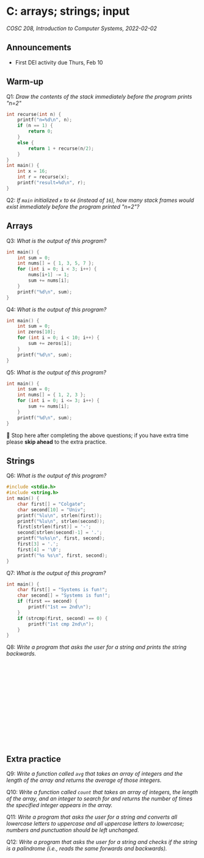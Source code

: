 # C: arrays; strings; input
_COSC 208, Introduction to Computer Systems, 2022-02-02_

## Announcements
* First DEI activity due Thurs, Feb 10

## Warm-up
Q1: _Draw the contents of the stack immediately before the program prints "n=2"_
```C
int recurse(int n) {
    printf("n=%d\n", n);
    if (n == 1) {
        return 0;
    }
    else {
        return 1 + recurse(n/2);
    }
}
int main() {
    int x = 16;
    int r = recurse(x);
    printf("result=%d\n", r);
}
```

Q2: _If `main` initialized `x` to `64` (instead of `16`), how many stack frames would exist immediately before the program printed "n=2"?_

## Arrays
Q3: _What is the output of this program?_
```C
int main() {
    int sum = 0;
    int nums[] = { 1, 3, 5, 7 };
    for (int i = 0; i < 3; i++) {
        nums[i+1] -= 1;
        sum += nums[i];
    }
    printf("%d\n", sum);
}
```

Q4: _What is the output of this program?_
```C
int main() {
    int sum = 0;
    int zeros[10];
    for (int i = 0; i < 10; i++) {
        sum += zeros[i];
    }
    printf("%d\n", sum);
}
```

Q5: _What is the output of this program?_
```C
int main() {
    int sum = 0;
    int nums[] = { 1, 2, 3 };
    for (int i = 0; i <= 3; i++) {
        sum += nums[i];
    }
    printf("%d\n", sum);
}
```

🛑 Stop here after completing the above questions; if you have extra time please **skip ahead** to the extra practice.

## Strings
Q6: _What is the output of this program?_
```C
#include <stdio.h>
#include <string.h>
int main() {
    char first[] = "Colgate";
    char second[10] = "Univ";
    printf("%lu\n", strlen(first));
    printf("%lu\n", strlen(second));
    first[strlen(first)] = '-';
    second[strlen(second)-1] = '.';
    printf("%s%s\n", first, second);
    first[3] = '.';
    first[4] = '\0';
    printf("%s %s\n", first, second);
}
```

Q7: _What is the output of this program?_
```C
int main() {
    char first[] = "Systems is fun!";
    char second[] = "Systems is fun!";
    if (first == second) {
        printf("1st == 2nd\n");
    }
    if (strcmp(first, second) == 0) {
        printf("1st cmp 2nd\n");
    }
}
```

Q8: _Write a program that asks the user for a string and prints the string backwards._
```C

















```

## Extra practice
Q9: _Write a function called `avg` that takes an array of integers and the length of the array and returns the average of those integers._

Q10: _Write a function called `count` that takes an array of integers,  the length of the array, and an integer to search for and returns the number of times the specified integer appears in the array._

Q11: _Write a program that asks the user for a string and converts all lowercase letters to uppercase and all uppercase letters to lowercase; numbers and punctuation should be left unchanged._

Q12: _Write a program that asks the user for a string and checks if the string is a palindrome (i.e., reads the same forwards and backwards)._

